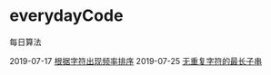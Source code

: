 # everydayCode
每日算法

2019-07-17 <a href ="code/FrequencySort.java">根据字符出现频率排序</a>
2019-07-25 <a href ="code/LengthOfLongestSubstring.java">无重复字符的最长子串</a>
